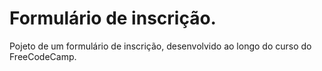# Formulário de inscrição.
 Pojeto de um formulário de inscrição, desenvolvido ao longo do curso do FreeCodeCamp.
